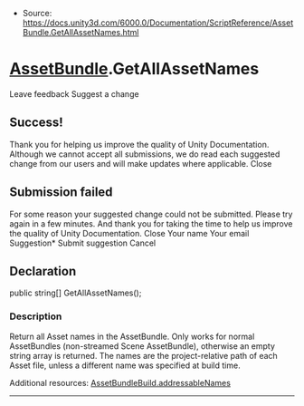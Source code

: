 * Source: https://docs.unity3d.com/6000.0/Documentation/ScriptReference/AssetBundle.GetAllAssetNames.html

#  [AssetBundle](https://docs.unity3d.com/6000.0/Documentation/ScriptReference/AssetBundle.html).GetAllAssetNames
Leave feedback
Suggest a change
## Success!
Thank you for helping us improve the quality of Unity Documentation. Although we cannot accept all submissions, we do read each suggested change from our users and will make updates where applicable.
Close
## Submission failed
For some reason your suggested change could not be submitted. Please <a>try again</a> in a few minutes. And thank you for taking the time to help us improve the quality of Unity Documentation.
Close
Your name Your email Suggestion* Submit suggestion
Cancel
## Declaration
public string[] GetAllAssetNames(); 
### Description
Return all Asset names in the AssetBundle.
Only works for normal AssetBundles (non-streamed Scene AssetBundle), otherwise an empty string array is returned. The names are the project-relative path of each Asset file, unless a different name was specified at build time.  
  
Additional resources: [AssetBundleBuild.addressableNames](https://docs.unity3d.com/6000.0/Documentation/ScriptReference/AssetBundleBuild-addressableNames.html)
* * *
